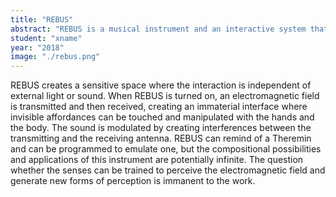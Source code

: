 ```yaml
---
title: "REBUS"
abstract: "REBUS is a musical instrument and an interactive system that uses the electromagnetic field as a sensor system to achieve a form of touchless interaction different from anything previously experienced."
student: "xname"
year: "2018"
image: "./rebus.png"
---
```

REBUS creates a sensitive space where the interaction is independent of external light or sound.
When REBUS is turned on, an electromagnetic field is transmitted and then received, creating an immaterial interface where invisible affordances can be touched and manipulated with the hands and the body. The sound is modulated by creating interferences between the transmitting and the receiving antenna.
REBUS can remind of a Theremin and can be programmed to emulate one, but the compositional possibilities and applications of this instrument are potentially infinite. The question whether the senses can be trained to perceive the electromagnetic field and generate new forms of perception is immanent to the work.